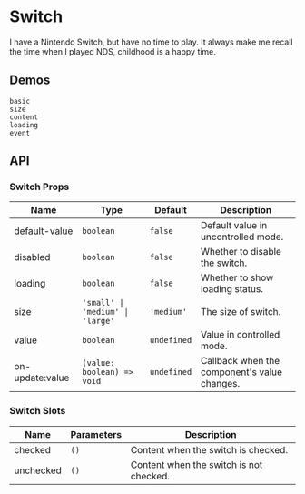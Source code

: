 # Switch

I have a Nintendo Switch, but have no time to play. It always make me recall the time when I played NDS, childhood is a happy time.

## Demos

```demo
basic
size
content
loading
event
```

## API

### Switch Props

| Name | Type | Default | Description |
| --- | --- | --- | --- |
| default-value | `boolean` | `false` | Default value in uncontrolled mode. |
| disabled | `boolean` | `false` | Whether to disable the switch. |
| loading | `boolean` | `false` | Whether to show loading status. |
| size | `'small' \| 'medium' \| 'large'` | `'medium'` | The size of switch. |
| value | `boolean` | `undefined` | Value in controlled mode. |
| on-update:value | `(value: boolean) => void` | `undefined` | Callback when the component's value changes. |

### Switch Slots

| Name      | Parameters | Description                             |
| --------- | ---------- | --------------------------------------- |
| checked   | `()`       | Content when the switch is checked.     |
| unchecked | `()`       | Content when the switch is not checked. |
